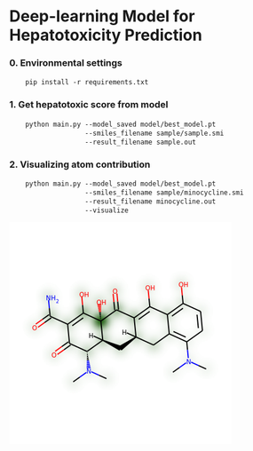 # Deep-learning Model for Hepatotoxicity Prediction

### 0. Environmental settings
```
    pip install -r requirements.txt
```

### 1. Get hepatotoxic score from model
```
    python main.py --model_saved model/best_model.pt
                   --smiles_filename sample/sample.smi
                   --result_filename sample.out
```

### 2. Visualizing atom contribution
```
    python main.py --model_saved model/best_model.pt
                   --smiles_filename sample/minocycline.smi
                   --result_filename minocycline.out
                   --visualize
```

<img src="https://github.com/WonhoZhung/HEPATOTOXICITY_PREDICTION/blob/main/draw/minocycline.png" height="400">
